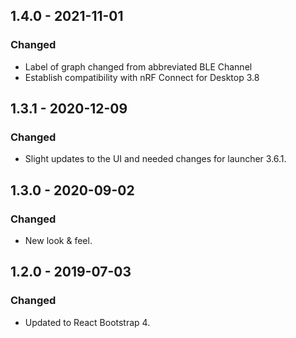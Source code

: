 ## 1.4.0 - 2021-11-01
### Changed
- Label of graph changed from abbreviated BLE Channel
- Establish compatibility with nRF Connect for Desktop 3.8

## 1.3.1 - 2020-12-09
### Changed
- Slight updates to the UI and needed changes for launcher 3.6.1.

## 1.3.0 - 2020-09-02
### Changed
- New look & feel.

## 1.2.0 - 2019-07-03
### Changed
- Updated to React Bootstrap 4.
